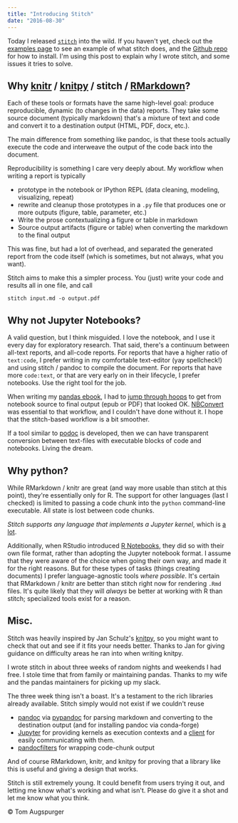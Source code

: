 ```yaml
---
title: "Introducing Stitch"
date: "2016-08-30"
---
```


Today I released [`stitch`](https://github.com/pystitch/stitch) into the
wild. If you haven't yet, check out the [examples
page](https://pystitch.github.io) to see an example of what stitch does,
and the [Github repo](https://github.com/pystitch/stitch) for how to
install. I'm using this post to explain why I wrote stitch, and some
issues it tries to solve.

Why [knitr](http://yihui.name/knitr/) / [knitpy](https://github.com/janschulz/knitpy) / stitch / [RMarkdown](http://rmarkdown.rstudio.com)?
-------------------------------------------------------------------------------------------------------------------------------------------

Each of these tools or formats have the same high-level goal: produce
reproducible, dynamic (to changes in the data) reports. They take some
source document (typically markdown) that's a mixture of text and code
and convert it to a destination output (HTML, PDF, docx, etc.).

The main difference from something like pandoc, is that these tools
actually execute the code and interweave the output of the code back
into the document.

Reproducibility is something I care very deeply about. My workflow when
writing a report is typically

-   prototype in the notebook or IPython REPL (data cleaning, modeling,
    visualizing, repeat)
-   rewrite and cleanup those prototypes in a `.py` file that produces
    one or more outputs (figure, table, parameter, etc.)
-   Write the prose contextualizing a figure or table in markdown
-   Source output artifacts (figure or table) when converting the
    markdown to the final output

This was fine, but had a lot of overhead, and separated the generated
report from the code itself (which is sometimes, but not always, what
you want).

Stitch aims to make this a simpler process. You (just) write your code
and results all in one file, and call

```
stitch input.md -o output.pdf
```


Why not Jupyter Notebooks?
--------------------------

A valid question, but I think misguided. I love the notebook, and I use
it every day for exploratory research. That said, there's a continuum
between all-text reports, and all-code reports. For reports that have a
higher ratio of `text:code`, I prefer writing in my comfortable
text-editor (yay spellcheck!) and using stitch / pandoc to compile the
document. For reports that have more `code:text`, or that are very early
on in their lifecycle, I prefer notebooks. Use the right tool for the
job.

When writing my [pandas ebook](https://leanpub.com/effective-pandas), I
had to [jump through
hoops](https://github.com/TomAugspurger/modern-pandas/blob/master/Makefile)
to get from notebook source to final output (epub or PDF) that looked
OK. [NBConvert](https://nbconvert.readthedocs.io) was essential to that
workflow, and I couldn't have done without it. I hope that the
stitch-based workflow is a bit smoother.

If a tool similar to [podoc](https://github.com/podoc/podoc/) is
developed, then we can have transparent conversion between text-files
with executable blocks of code and notebooks. Living the dream.

Why python?
-----------

While RMarkdown / knitr are great (and way more usable than stitch at
this point), they're essentially only for R. The support for other
languages (last I checked) is limited to passing a code chunk into the
`python` command-line executable. All state is lost between code chunks.

*Stitch supports any language that implements a Jupyter kernel*, which
is [a
lot](https://github.com/ipython/ipython/wiki/IPython-kernels-for-other-languages).

Additionally, when RStudio introduced [R
Notebooks](http://rmarkdown.rstudio.com/r_notebooks.html), they did so
with their own file format, rather than adopting the Jupyter notebook
format. I assume that they were aware of the choice when going their own
way, and made it for the right reasons. But for these types of tasks
(things creating documents) I prefer language-agnostic tools *where
possible*. It's certain that RMarkdown / knitr are better than stitch
right now for rendering `.Rmd` files. It's quite likely that they will
*always* be better at working with R than stitch; specialized tools
exist for a reason.

Misc.
-----

Stitch was heavily inspired by Jan Schulz's
[knitpy](https://github.com/janschulz/knitpy), so you might want to
check that out and see if it fits your needs better. Thanks to Jan for
giving guidance on difficulty areas he ran into when writing knitpy.

I wrote stitch in about three weeks of random nights and weekends I had
free. I stole time that from family or maintaining pandas. Thanks to my
wife and the pandas maintainers for picking up my slack.

The three week thing isn't a boast. It's a testament to the rich
libraries already available. Stitch simply would not exist if we
couldn't reuse

-   [pandoc](http://pandoc.org) via
    [pypandoc](https://pypi.python.org/pypi/pypandoc) for parsing
    markdown and converting to the destination output (and for
    installing pandoc via conda-forge)
-   [Jupyter](http://jupyter.readthedocs.io/en/latest/) for providing
    kernels as execution contexts and a
    [client](https://jupyter-client.readthedocs.io) for easily
    communicating with them.
-   [pandocfilters](https://github.com/jgm/pandocfilters) for wrapping
    code-chunk output

And of course RMarkdown, knitr, and knitpy for proving that a library
like this is useful and giving a design that works.

Stitch is still extremely young. It could benefit from users trying it
out, and letting me know what's working and what isn't. Please do give
it a shot and let me know what you think.

© Tom Augspurger
